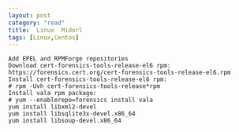 ```yaml
---
layout: post
category: "read"
title:  Linux  Midorl 
tags: [Linux,Centos]
---
```

	
	Add EPEL and RPMForge repositories
    Download cert-forensics-tools-release-el6 rpm:
    https://forensics.cert.org/cert-forensics-tools-release-el6.rpm
    Install cert-forensics-tools-release-el6 rpm:
    # rpm -Uvh cert-forensics-tools-release*rpm
    Install vala rpm package:
    # yum --enablerepo=forensics install vala
    yum install libxml2-devel
    yum install libsqlite3x-devel.x86_64
    yum install libsoup-devel.x86_64
